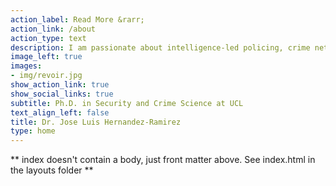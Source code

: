 ```yaml
---
action_label: Read More &rarr;
action_link: /about
action_type: text
description: I am passionate about intelligence-led policing, crime network analysis, and applying geospatial intelligence to tackle fraud, organised crime, and emerging threats, and I am also driven to use data-driven approaches to inform urban planning and development for safer cities.
image_left: true
images:
- img/revoir.jpg
show_action_link: true
show_social_links: true
subtitle: Ph.D. in Security and Crime Science at UCL
text_align_left: false
title: Dr. Jose Luis Hernandez-Ramirez
type: home
---
```


** index doesn't contain a body, just front matter above.
See index.html in the layouts folder **
